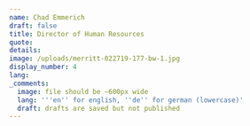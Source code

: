 ```yaml
---
name: Chad Emmerich
draft: false
title: Director of Human Resources
quote:
details:
image: /uploads/merritt-022719-177-bw-1.jpg
display_number: 4
lang:
_comments:
  image: file should be ~600px wide
  lang: '''en'' for english, ''de'' for german (lowercase)'
  draft: drafts are saved but not published
---
```

